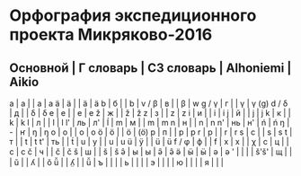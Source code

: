 ﻿# Орфография экспедиционного проекта Микряково-2016

Основной | Г словарь | СЗ словарь | Alhoniemi | Aikio
-----------------------------------------------------
a | а |  | a | a
ä | ӓ |  | ä | ä
b | б |  | b | 
v / β | в |  | β | w
g / γ | г |  | γ | γ (g)
d / δ | д |  | δ | δ
e | е |  | e | e
ž | ж |  | ž | ž
z | з |  | z | z
i | и |  | i | i
j | й |  | j | j
k | к |  | k | k
l | л |  | l | l
l' | ль | л' | ĺ | 
m | м |  | m | m
n | н |  | n | n
n' | нь | н' | ń | ń
ŋ | - | ҥ | ŋ | ŋ
o | о |  | o | o
ö | ӧ |  | ö | (ö)
p | п |  | p | p
r | р |  | r | r
s | с |  | s | s
t | т |  | t | t
t' | ть |  | t́ | 
u | у |  | u | u
ü | ӱ |  | ü | ü
f / φ | ф |  | f | 
x | х |  | χ | 
c | ц |  | c | c
č | ч |  | č | č
š | ш |  | š | š
ə̑ | ы | ы | ə̑ | ə̑
ə̈ | ӹ | ӹ | ə | ə
' |  |  |  | 
š'š' | щ |  |  | 
ŭ |  | ʎ |  | ŏ
ü̆ |  | ʎ̤ |  | ü̆
 | ъ |  |  | 
 | ь |  |  | 
 | э |  |  | 
 | ю |  |  | 
 | я |  |  | 
